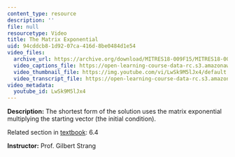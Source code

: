 ```yaml
---
content_type: resource
description: ''
file: null
resourcetype: Video
title: The Matrix Exponential
uid: 94cddcb8-1d92-07ca-416d-8be0484d1e54
video_files:
  archive_url: https://archive.org/download/MITRES18-009F15/MITRES18-009F15_6_4_MatrixExponential_300k.mp4
  video_captions_file: https://open-learning-course-data-rc.s3.amazonaws.com/res-18-009-learn-differential-equations-up-close-with-gilbert-strang-and-cleve-moler-fall-2015/d88b2c13dee456df94cac7168ff169bf_LwSk9M5lJx4.vtt
  video_thumbnail_file: https://img.youtube.com/vi/LwSk9M5lJx4/default.jpg
  video_transcript_file: https://open-learning-course-data-rc.s3.amazonaws.com/res-18-009-learn-differential-equations-up-close-with-gilbert-strang-and-cleve-moler-fall-2015/8be2e5a25c9fa6db86d0c8ad21b554a5_LwSk9M5lJx4.pdf
video_metadata:
  youtube_id: LwSk9M5lJx4
---
```


**Description:** The shortest form of the solution uses the matrix exponential multiplying the starting vector (the initial condition).

Related section in [textbook](http://www-math.mit.edu/~gs/dela/): 6.4

**Instructor:** Prof. Gilbert Strang